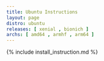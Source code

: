 ```yaml
---
title: Ubuntu Instructions
layout: page
distro: ubuntu
releases: [ xenial , bionich ]
archs: [ amd64 , armhf , arm64 ]
---
```

{% include install_instruction.md  %}

